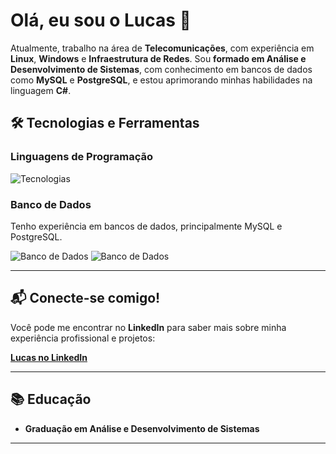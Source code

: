 # Olá, eu sou o Lucas 👋

Atualmente, trabalho na área de **Telecomunicações**, com experiência em **Linux**, **Windows** e **Infraestrutura de Redes**. Sou **formado em Análise e Desenvolvimento de Sistemas**, com conhecimento em bancos de dados como **MySQL** e **PostgreSQL**, e estou aprimorando minhas habilidades na linguagem **C#**.

## 🛠️ Tecnologias e Ferramentas

### Linguagens de Programação

![Tecnologias](https://img.shields.io/badge/Programação-C%23-brightgreen?style=flat-square) 

### Banco de Dados

Tenho experiência em bancos de dados, principalmente MySQL e PostgreSQL.

![Banco de Dados](https://img.shields.io/badge/SQL-MySQL-orange?style=flat-square)
![Banco de Dados](https://img.shields.io/badge/SQL-PostgreSQL-green?style=flat-square)

---

## 📬 Conecte-se comigo!

Você pode me encontrar no **LinkedIn** para saber mais sobre minha experiência profissional e projetos:

[**Lucas no LinkedIn**]([https://www.linkedin.com/in/seu-linkedin](https://www.linkedin.com/in/lucas-rezende-5928b324a?utm_source=share&utm_campaign=share_via&utm_content=profile&utm_medium=ios_app))

---

## 📚 Educação

- **Graduação em Análise e Desenvolvimento de Sistemas** 

---
